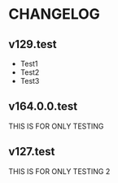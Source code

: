 # CHANGELOG

## v129.test
- Test1
- Test2
- Test3

## v164.0.0.test
THIS IS FOR ONLY TESTING

## v127.test
THIS IS FOR ONLY TESTING 2
